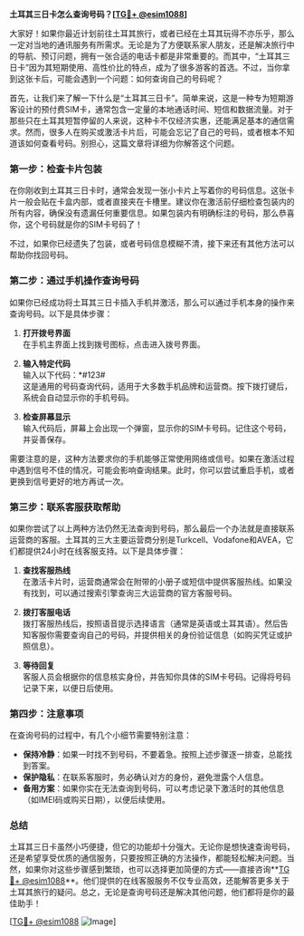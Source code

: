 **土耳其三日卡怎么查询号码？[[TG💪+ @esim1088](https://t.me/s/esim1088)]**

大家好！如果你最近计划前往土耳其旅行，或者已经在土耳其玩得不亦乐乎，那么一定对当地的通讯服务有所需求。无论是为了方便联系家人朋友，还是解决旅行中的导航、预订问题，拥有一张合适的电话卡都是非常重要的。而其中，“土耳其三日卡”因为其短期使用、高性价比的特点，成为了很多游客的首选。不过，当你拿到这张卡后，可能会遇到一个问题：如何查询自己的号码呢？

首先，让我们来了解一下什么是“土耳其三日卡”。简单来说，这是一种专为短期游客设计的预付费SIM卡，通常包含一定量的本地通话时间、短信和数据流量。对于那些只在土耳其短暂停留的人来说，这种卡不仅经济实惠，还能满足基本的通信需求。然而，很多人在购买或激活卡片后，可能会忘记了自己的号码，或者根本不知道该如何查看号码。别担心，这篇文章将详细为你解答这个问题。

### **第一步：检查卡片包装**

在你刚收到土耳其三日卡时，通常会发现一张小卡片上写着你的号码信息。这张卡片一般会贴在卡盒内部，或者直接夹在卡槽里。建议你在激活前仔细检查包装内的所有内容，确保没有遗漏任何重要信息。如果包装内有明确标注的号码，那么恭喜你，这个号码就是你的SIM卡号码了！

不过，如果你已经遗失了包装，或者号码信息模糊不清，接下来还有其他方法可以帮助你找回号码。

### **第二步：通过手机操作查询号码**

如果你已经成功将土耳其三日卡插入手机并激活，那么可以通过手机本身的操作来查询号码。以下是具体步骤：

1. **打开拨号界面**  
   在手机主界面上找到拨号图标，点击进入拨号界面。

2. **输入特定代码**  
   输入以下代码：*#123#  
   这是通用的号码查询代码，适用于大多数手机品牌和运营商。按下拨打键后，系统会自动显示你的手机号码。

3. **检查屏幕显示**  
   输入代码后，屏幕上会出现一个弹窗，显示你的SIM卡号码。记住这个号码，并妥善保存。

需要注意的是，这种方法要求你的手机能够正常使用网络或信号。如果在激活过程中遇到信号不佳的情况，可能会影响查询结果。此时，你可以尝试重启手机，或者更换到信号更好的地方再试一次。

### **第三步：联系客服获取帮助**

如果你尝试了以上两种方法仍然无法查询到号码，那么最后一个办法就是直接联系运营商的客服。土耳其的三大主要运营商分别是Turkcell、Vodafone和AVEA，它们都提供24小时在线客服支持。以下是具体步骤：

1. **查找客服热线**  
   在激活卡片时，运营商通常会在附带的小册子或短信中提供客服热线。如果没有找到，可以通过搜索引擎查询三大运营商的官方客服号码。

2. **拨打客服电话**  
   拨打客服热线后，按照语音提示选择语言（通常是英语或土耳其语）。然后告知客服你需要查询自己的号码，并提供相关的身份验证信息（如购买凭证或护照信息）。

3. **等待回复**  
   客服人员会根据你的信息核实身份，并告知你具体的SIM卡号码。记得将号码记录下来，以便日后使用。

### **第四步：注意事项**

在查询号码的过程中，有几个小细节需要特别注意：

- **保持冷静**：如果一时找不到号码，不要着急。按照上述步骤逐一排查，总能找到答案。
- **保护隐私**：在联系客服时，务必确认对方的身份，避免泄露个人信息。
- **备用方案**：如果你实在无法查询到号码，可以考虑记录下激活时的其他信息（如IMEI码或购买日期），以便后续使用。

### **总结**

土耳其三日卡虽然小巧便捷，但它的功能却十分强大。无论你是想快速查询号码，还是希望享受优质的通信服务，只要按照正确的方法操作，都能轻松解决问题。当然，如果你对这些步骤感到繁琐，也可以选择更加简便的方式——直接咨询**[TG💪+ @esim1088](https://t.me/s/esim1088)**。他们提供的在线客服服务不仅专业高效，还能解答更多关于土耳其旅行的疑问。总之，无论是查询号码还是解决其他问题，他们都将是你的最佳助手！

[[TG💪+ @esim1088](https://t.me/s/esim1088) ![Image](https://i.postimg.cc/4NQfJmqS/Snipaste-2025-05-13-00-14-12.png)]